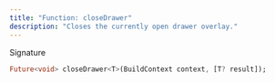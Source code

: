 ```yaml
---
title: "Function: closeDrawer"
description: "Closes the currently open drawer overlay."
---
```


Signature
```dart
Future<void> closeDrawer<T>(BuildContext context, [T? result]);
```
